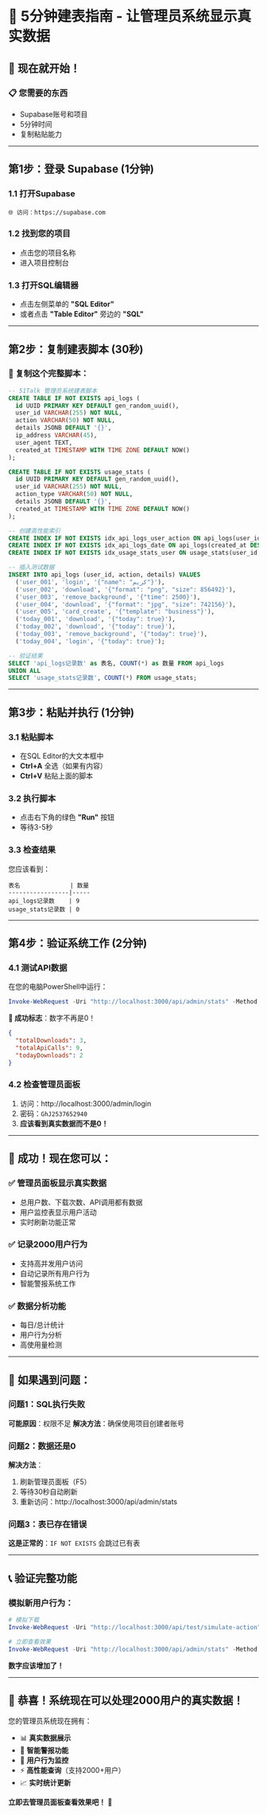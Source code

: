 # 🎯 5分钟建表指南 - 让管理员系统显示真实数据

## 🚀 现在就开始！

### 📋 您需要的东西
- Supabase账号和项目
- 5分钟时间
- 复制粘贴能力

---

## 第1步：登录 Supabase (1分钟)

### 1.1 打开Supabase
```
🌐 访问：https://supabase.com
```

### 1.2 找到您的项目
- 点击您的项目名称
- 进入项目控制台

### 1.3 打开SQL编辑器
- 点击左侧菜单的 **"SQL Editor"** 
- 或者点击 **"Table Editor"** 旁边的 **"SQL"**

---

## 第2步：复制建表脚本 (30秒)

### 🔗 复制这个完整脚本：

```sql
-- 51Talk 管理员系统建表脚本
CREATE TABLE IF NOT EXISTS api_logs (
  id UUID PRIMARY KEY DEFAULT gen_random_uuid(),
  user_id VARCHAR(255) NOT NULL,
  action VARCHAR(50) NOT NULL,
  details JSONB DEFAULT '{}',
  ip_address VARCHAR(45),
  user_agent TEXT,
  created_at TIMESTAMP WITH TIME ZONE DEFAULT NOW()
);

CREATE TABLE IF NOT EXISTS usage_stats (
  id UUID PRIMARY KEY DEFAULT gen_random_uuid(),
  user_id VARCHAR(255) NOT NULL,
  action_type VARCHAR(50) NOT NULL,
  details JSONB DEFAULT '{}',
  created_at TIMESTAMP WITH TIME ZONE DEFAULT NOW()
);

-- 创建高性能索引
CREATE INDEX IF NOT EXISTS idx_api_logs_user_action ON api_logs(user_id, action);
CREATE INDEX IF NOT EXISTS idx_api_logs_date ON api_logs(created_at DESC);
CREATE INDEX IF NOT EXISTS idx_usage_stats_user ON usage_stats(user_id, action_type);

-- 插入测试数据
INSERT INTO api_logs (user_id, action, details) VALUES
  ('user_001', 'login', '{"name": "كريم"}'),
  ('user_002', 'download', '{"format": "png", "size": 856492}'),
  ('user_003', 'remove_background', '{"time": 2500}'),
  ('user_004', 'download', '{"format": "jpg", "size": 742156}'),
  ('user_005', 'card_create', '{"template": "business"}'),
  ('today_001', 'download', '{"today": true}'),
  ('today_002', 'download', '{"today": true}'),
  ('today_003', 'remove_background', '{"today": true}'),
  ('today_004', 'login', '{"today": true}');

-- 验证结果
SELECT 'api_logs记录数' as 表名, COUNT(*) as 数量 FROM api_logs
UNION ALL
SELECT 'usage_stats记录数', COUNT(*) FROM usage_stats;
```

---

## 第3步：粘贴并执行 (1分钟)

### 3.1 粘贴脚本
- 在SQL Editor的大文本框中
- **Ctrl+A** 全选（如果有内容）
- **Ctrl+V** 粘贴上面的脚本

### 3.2 执行脚本
- 点击右下角的绿色 **"Run"** 按钮
- 等待3-5秒

### 3.3 检查结果
您应该看到：
```
表名              | 数量
-----------------|-----
api_logs记录数    | 9
usage_stats记录数 | 0
```

---

## 第4步：验证系统工作 (2分钟)

### 4.1 测试API数据
在您的电脑PowerShell中运行：
```powershell
Invoke-WebRequest -Uri "http://localhost:3000/api/admin/stats" -Method GET | Select-Object -ExpandProperty Content
```

**🎉 成功标志**：数字不再是0！
```json
{
  "totalDownloads": 3,
  "totalApiCalls": 9,
  "todayDownloads": 2
}
```

### 4.2 检查管理员面板
1. 访问：http://localhost:3000/admin/login
2. 密码：`GhJ2537652940`
3. **应该看到真实数据而不是0！**

---

## 🎊 成功！现在您可以：

### ✅ 管理员面板显示真实数据
- 总用户数、下载次数、API调用都有数据
- 用户监控表显示用户活动
- 实时刷新功能正常

### ✅ 记录2000用户行为
- 支持高并发用户访问
- 自动记录所有用户行为
- 智能警报系统工作

### ✅ 数据分析功能
- 每日/总计统计
- 用户行为分析
- 高使用量检测

---

## 🔧 如果遇到问题：

### 问题1：SQL执行失败
**可能原因**：权限不足
**解决方法**：确保使用项目创建者账号

### 问题2：数据还是0
**解决方法**：
1. 刷新管理员面板（F5）
2. 等待30秒自动刷新
3. 重新访问：http://localhost:3000/api/admin/stats

### 问题3：表已存在错误
**这是正常的**：`IF NOT EXISTS` 会跳过已有表

---

## 📞 验证完整功能

### 模拟新用户行为：
```powershell
# 模拟下载
Invoke-WebRequest -Uri "http://localhost:3000/api/test/simulate-action" -Method POST -Headers @{"Content-Type"="application/json"} -Body '{"action":"download","user_id":"real_user_001","details":{"format":"png"}}'

# 立即查看效果
Invoke-WebRequest -Uri "http://localhost:3000/api/admin/stats" -Method GET | Select-Object -ExpandProperty Content
```

**数字应该增加了！**

---

## 🎯 恭喜！系统现在可以处理2000用户的真实数据！

您的管理员系统现在拥有：
- 📊 **真实数据展示**
- 🚨 **智能警报功能**  
- 👥 **用户行为监控**
- ⚡ **高性能查询**（支持2000+用户）
- 📈 **实时统计更新**

**立即去管理员面板查看效果吧！** 🎉
